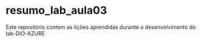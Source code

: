 # resumo_lab_aula03
Este repositório contem as lições aprendidas durante o desenvolvimento do lab-DIO-AZURE
